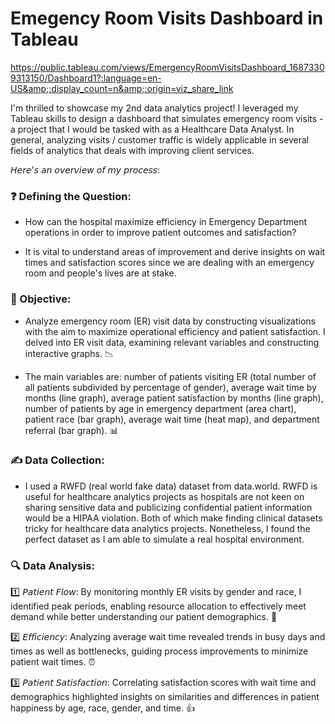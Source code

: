 # Emegency Room Visits Dashboard in Tableau
https://public.tableau.com/views/EmergencyRoomVisitsDashboard_16873309313150/Dashboard1?:language=en-US&amp;:display_count=n&amp;:origin=viz_share_link

I'm thrilled to showcase my 2nd data analytics project! I leveraged my Tableau skills to design a dashboard that simulates emergency room visits - a project that I would be tasked with as a Healthcare Data Analyst. In general, analyzing visits / customer traffic is widely applicable in several fields of analytics that deals with improving client services.

𝘏𝘦𝘳𝘦'𝘴 𝘢𝘯 𝘰𝘷𝘦𝘳𝘷𝘪𝘦𝘸 𝘰𝘧 𝘮𝘺 𝘱𝘳𝘰𝘤𝘦𝘴𝘴:

### ❓ Defining the Question:

- How can the hospital maximize efficiency in Emergency Department operations in order to improve patient outcomes and satisfaction?

- It is vital to understand areas of improvement and derive insights on wait times and satisfaction scores since we are dealing with an emergency room and people's lives are at stake.

### 📌 Objective:

- Analyze emergency room (ER) visit data by constructing visualizations with the aim to maximize operational efficiency and patient satisfaction. I delved into ER visit data, examining relevant variables and constructing interactive graphs. 📉

- The main variables are: number of patients visiting ER (total number of all patients subdivided by percentage of gender), average wait time by months (line graph), average patient satisfaction by months (line graph), number of patients by age in emergency department (area chart), patient race (bar graph), average wait time (heat map), and department referral (bar graph). 📊

### ✍ Data Collection:

- I used a RWFD (real world fake data) dataset from data.world. RWFD is useful for healthcare analytics projects as hospitals are not keen on sharing sensitive data and publicizing confidential patient information would be a HIPAA violation. Both of which make finding clinical datasets tricky for healthcare data analytics projects. Nonetheless, I found the perfect dataset as I am able to simulate a real hospital environment.

### 🔍 Data Analysis:

1️⃣ 𝘗𝘢𝘵𝘪𝘦𝘯𝘵 𝘍𝘭𝘰𝘸: By monitoring monthly ER visits by gender and race, I identified peak periods, enabling resource allocation to effectively meet demand while better understanding our patient demographics. 📅

2️⃣ 𝘌𝘧𝘧𝘪𝘤𝘪𝘦𝘯𝘤𝘺: Analyzing average wait time revealed trends in busy days and times as well as bottlenecks, guiding process improvements to minimize patient wait times. ⏰

3️⃣ 𝘗𝘢𝘵𝘪𝘦𝘯𝘵 𝘚𝘢𝘵𝘪𝘴𝘧𝘢𝘤𝘵𝘪𝘰𝘯: Correlating satisfaction scores with wait time and demographics highlighted insights on similarities and differences in patient happiness by age, race, gender, and time. 👍
